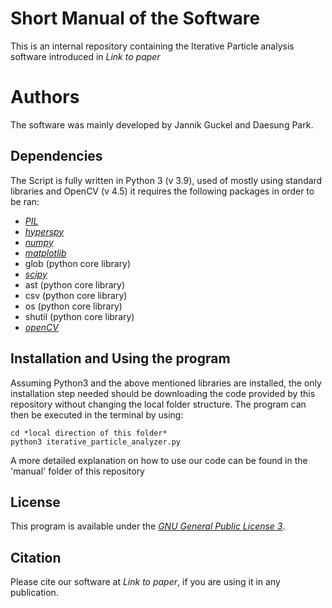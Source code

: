 # Short Manual of the Software

This is an internal repository containing the Iterative Particle analysis software introduced in *Link to paper*

# Authors

The software was mainly developed by Jannik Guckel and Daesung Park.

## Dependencies

The Script is fully written in Python 3 (v 3.9), used of mostly using standard libraries and OpenCV (v 4.5)
it requires the following packages in order to be ran:

+ [*PIL*](https://pillow.readthedocs.io/en/stable/)
+ [*hyperspy*](https://hyperspy.org/hyperspy-doc/current/user_guide/install.html)
+ [*numpy*](https://numpy.org/install/)
+ [*matplotlib*](https://matplotlib.org/stable/users/index)
+ glob (python core library)
+ [*scipy*](https://scipy.org/install/) 
+ ast (python core library)
+ csv (python core library)
+ os (python core library)
+ shutil (python core library)
+ [*openCV*](https://opencv.org/releases/)

## Installation and Using the program

Assuming Python3 and the above mentioned libraries are installed, the only installation step needed should be downloading the code provided by this repository without changing the local folder structure.
The program can then be executed in the terminal by using:

```
cd *local direction of this folder*
python3 iterative_particle_analyzer.py
```

A more detailed explanation on how to use our code can be found in the 'manual' folder of this repository

## License

This program is available under the [*GNU General Public License 3*](https://www.gnu.org/licenses/gpl-3.0.en.html).

## Citation

Please cite our software at *Link to paper*, if you are using it in any publication. 
